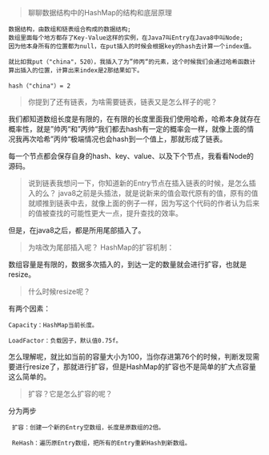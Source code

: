 > 聊聊数据结构中的HashMap的结构和底层原理

```
数据结构，由数组和链表组合构成的数据结构;
数组里面每个地方都存了Key-Value这样的实例，在Java7叫Entry在Java8中叫Node;
因为他本身所有的位置都为null，在put插入的时候会根据key的hash去计算一个index值。

就比如我put（"china"，520），我插入了为”帅丙“的元素，这个时候我们会通过哈希函数计算出插入的位置，计算出来index是2那结果如下。

hash（"china"）= 2

```
> 你提到了还有链表，为啥需要链表，链表又是怎么样子的呢？

我们都知道数组长度是有限的，在有限的长度里面我们使用哈希，哈希本身就存在概率性，就是”帅丙“和”丙帅“我们都去hash有一定的概率会一样，就像上面的情况我再次哈希”丙帅“极端情况也会hash到一个值上，那就形成了链表。

每一个节点都会保存自身的hash、key、value、以及下个节点，我看看Node的源码。
>说到链表我想问一下，你知道新的Entry节点在插入链表的时候，是怎么插入的么？
java8之前是头插法，就是说新来的值会取代原有的值，原有的值就顺推到链表中去，就像上面的例子一样，因为写这个代码的作者认为后来的值被查找的可能性更大一点，提升查找的效率。

但是，在java8之后，都是所用尾部插入了。
>为啥改为尾部插入呢？
HashMap的扩容机制：

数组容量是有限的，数据多次插入的，到达一定的数量就会进行扩容，也就是resize。

>什么时候resize呢？

有两个因素： 

```
Capacity：HashMap当前长度。

LoadFactor：负载因子，默认值0.75f。
```
怎么理解呢，就比如当前的容量大小为100，当你存进第76个的时候，判断发现需要进行resize了，那就进行扩容，但是HashMap的扩容也不是简单的扩大点容量这么简单的。

>扩容？它是怎么扩容的呢？

分为两步

```
 扩容：创建一个新的Entry空数组，长度是原数组的2倍。
 
 ReHash：遍历原Entry数组，把所有的Entry重新Hash到新数组。
```





